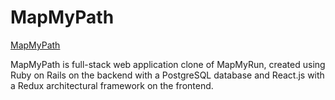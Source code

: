 # MapMyPath

[MapMyPath](https://mapmypath.herokuapp.com/)

MapMyPath is full-stack web application clone of MapMyRun, created using Ruby on Rails on the backend with a PostgreSQL database and React.js with a Redux architectural framework on the frontend.
